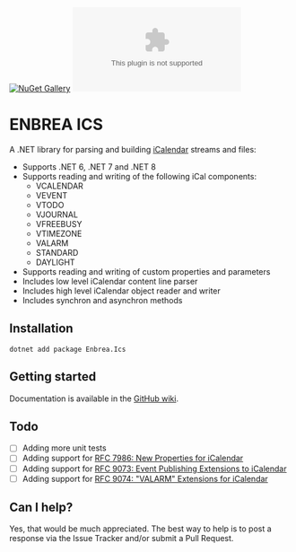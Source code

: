 [![NuGet Gallery](https://img.shields.io/badge/NuGet%20Gallery-enbrea.ics-blue.svg)](https://www.nuget.org/packages/Enbrea.Ics/)
![GitHub](https://img.shields.io/github/license/enbrea/enbrea.ics)

# ENBREA ICS

A .NET library for parsing and building [iCalendar](https://tools.ietf.org/html/rfc5545) streams and files:

+ Supports .NET 6, .NET 7 and .NET 8
+ Supports reading and writing of the following iCal components:
  + VCALENDAR
  + VEVENT
  + VTODO
  + VJOURNAL
  + VFREEBUSY
  + VTIMEZONE
  + VALARM
  + STANDARD
  + DAYLIGHT
+ Supports reading and writing of custom properties and parameters
+ Includes low level iCalendar content line parser
+ Includes high level iCalendar object reader and writer 
+ Includes synchron and asynchron methods

## Installation

```
dotnet add package Enbrea.Ics
```

## Getting started

Documentation is available in the [GitHub wiki](https://github.com/enbrea/enbrea.ics/wiki).

## Todo

- [ ] Adding more unit tests
- [ ] Adding support for [RFC 7986: New Properties for iCalendar](https://datatracker.ietf.org/doc/html/rfc7986)
- [ ] Adding support for [RFC 9073: Event Publishing Extensions to iCalendar](https://datatracker.ietf.org/doc/html/rfc9073)
- [ ] Adding support for [RFC 9074: "VALARM" Extensions for iCalendar](https://datatracker.ietf.org/doc/html/rfc9074)

## Can I help?

Yes, that would be much appreciated. The best way to help is to post a response via the Issue Tracker and/or submit a Pull Request.